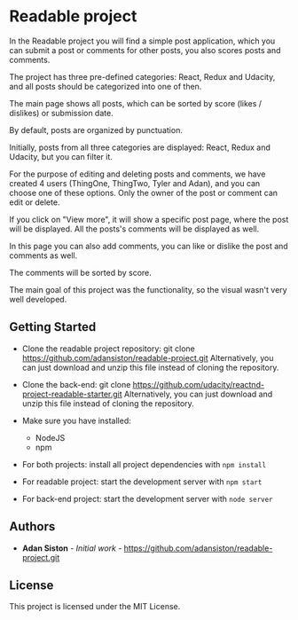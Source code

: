 # Readable project

In the Readable project you will find a simple post application, which you can submit a post or comments for other posts, you also scores posts and comments.

The project has three pre-defined categories: React, Redux and Udacity, and all posts should be categorized into one of then.

The main page shows all posts, which can be sorted by score (likes / dislikes) or submission date.

By default, posts are organized by punctuation.

Initially, posts from all three categories are displayed: React, Redux and Udacity, but you can filter it.

For the purpose of editing and deleting posts and comments, we have created 4 users (ThingOne, ThingTwo, Tyler and Adan), and you can choose one of these
options. Only the owner of the post or comment can edit or delete.

If you click on "View more", it will show a specific post page, where the post will be displayed. All the posts's comments will be displayed as well.

In this page you can also add comments, you can like or dislike the post and comments as well.

The comments will be sorted by score.

The main goal of this project was the functionality, so the visual wasn't very well developed.




## Getting Started

* Clone the readable project repository: 
    git clone https://github.com/adansiston/readable-project.git
    Alternatively, you can just download and unzip this file instead of cloning the repository.

* Clone the back-end:
    git clone https://github.com/udacity/reactnd-project-readable-starter.git
    Alternatively, you can just download and unzip this file instead of cloning the repository.


* Make sure you have installed:
    - NodeJS
    - npm
    
* For both projects:
	install all project dependencies with `npm install`

* For readable project:
	start the development server with `npm start`

* For back-end project:
	start the development server with `node server`



## Authors
* **Adan Siston** - *Initial work* - https://github.com/adansiston/readable-project.git


## License

This project is licensed under the MIT License.
